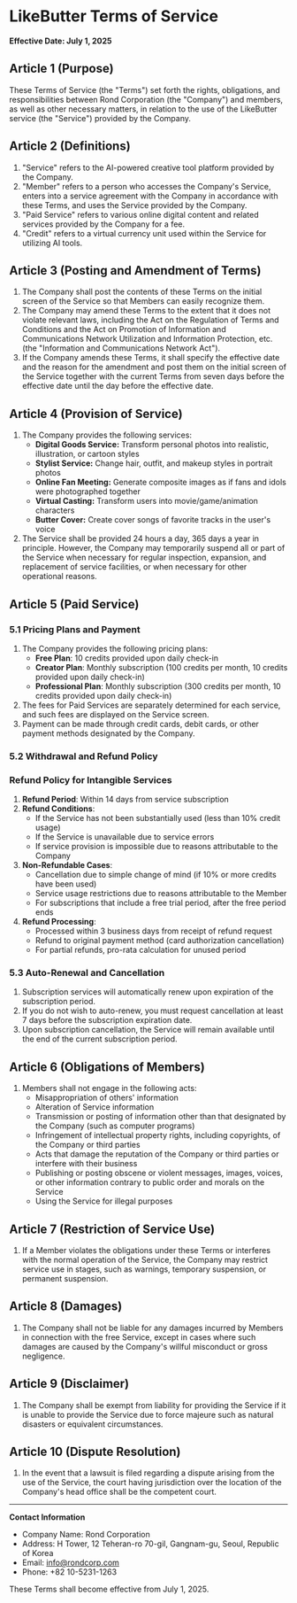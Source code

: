 # **LikeButter Terms of Service**

**Effective Date: July 1, 2025**

## **Article 1 (Purpose)**

These Terms of Service (the "Terms") set forth the rights, obligations, and responsibilities between Rond Corporation (the "Company") and members, as well as other necessary matters, in relation to the use of the LikeButter service (the "Service") provided by the Company.

## **Article 2 (Definitions)**

1. "Service" refers to the AI-powered creative tool platform provided by the Company.
2. "Member" refers to a person who accesses the Company's Service, enters into a service agreement with the Company in accordance with these Terms, and uses the Service provided by the Company.
3. "Paid Service" refers to various online digital content and related services provided by the Company for a fee.
4. "Credit" refers to a virtual currency unit used within the Service for utilizing AI tools.

## **Article 3 (Posting and Amendment of Terms)**

1. The Company shall post the contents of these Terms on the initial screen of the Service so that Members can easily recognize them.
2. The Company may amend these Terms to the extent that it does not violate relevant laws, including the Act on the Regulation of Terms and Conditions and the Act on Promotion of Information and Communications Network Utilization and Information Protection, etc. (the "Information and Communications Network Act").
3. If the Company amends these Terms, it shall specify the effective date and the reason for the amendment and post them on the initial screen of the Service together with the current Terms from seven days before the effective date until the day before the effective date.

## **Article 4 (Provision of Service)**

1. The Company provides the following services:
   - **Digital Goods Service:** Transform personal photos into realistic, illustration, or cartoon styles
   - **Stylist Service:** Change hair, outfit, and makeup styles in portrait photos
   - **Online Fan Meeting:** Generate composite images as if fans and idols were photographed together
   - **Virtual Casting:** Transform users into movie/game/animation characters
   - **Butter Cover:** Create cover songs of favorite tracks in the user's voice
2. The Service shall be provided 24 hours a day, 365 days a year in principle. However, the Company may temporarily suspend all or part of the Service when necessary for regular inspection, expansion, and replacement of service facilities, or when necessary for other operational reasons.

## **Article 5 (Paid Service)**

### **5.1 Pricing Plans and Payment**

1. The Company provides the following pricing plans:
   - **Free Plan**: 10 credits provided upon daily check-in
   - **Creator Plan**: Monthly subscription (100 credits per month, 10 credits provided upon daily check-in)
   - **Professional Plan**: Monthly subscription (300 credits per month, 10 credits provided upon daily check-in)
2. The fees for Paid Services are separately determined for each service, and such fees are displayed on the Service screen.
3. Payment can be made through credit cards, debit cards, or other payment methods designated by the Company.

### **5.2 Withdrawal and Refund Policy**

### **Refund Policy for Intangible Services**

1. **Refund Period**: Within 14 days from service subscription
2. **Refund Conditions**:
   - If the Service has not been substantially used (less than 10% credit usage)
   - If the Service is unavailable due to service errors
   - If service provision is impossible due to reasons attributable to the Company
3. **Non-Refundable Cases**:
   - Cancellation due to simple change of mind (if 10% or more credits have been used)
   - Service usage restrictions due to reasons attributable to the Member
   - For subscriptions that include a free trial period, after the free period ends
4. **Refund Processing**:
   - Processed within 3 business days from receipt of refund request
   - Refund to original payment method (card authorization cancellation)
   - For partial refunds, pro-rata calculation for unused period

### **5.3 Auto-Renewal and Cancellation**

1. Subscription services will automatically renew upon expiration of the subscription period.
2. If you do not wish to auto-renew, you must request cancellation at least 7 days before the subscription expiration date.
3. Upon subscription cancellation, the Service will remain available until the end of the current subscription period.

## **Article 6 (Obligations of Members)**

1. Members shall not engage in the following acts:
   - Misappropriation of others' information
   - Alteration of Service information
   - Transmission or posting of information other than that designated by the Company (such as computer programs)
   - Infringement of intellectual property rights, including copyrights, of the Company or third parties
   - Acts that damage the reputation of the Company or third parties or interfere with their business
   - Publishing or posting obscene or violent messages, images, voices, or other information contrary to public order and morals on the Service
   - Using the Service for illegal purposes

## **Article 7 (Restriction of Service Use)**

1. If a Member violates the obligations under these Terms or interferes with the normal operation of the Service, the Company may restrict service use in stages, such as warnings, temporary suspension, or permanent suspension.

## **Article 8 (Damages)**

1. The Company shall not be liable for any damages incurred by Members in connection with the free Service, except in cases where such damages are caused by the Company's willful misconduct or gross negligence.

## **Article 9 (Disclaimer)**

1. The Company shall be exempt from liability for providing the Service if it is unable to provide the Service due to force majeure such as natural disasters or equivalent circumstances.

## **Article 10 (Dispute Resolution)**

1. In the event that a lawsuit is filed regarding a dispute arising from the use of the Service, the court having jurisdiction over the location of the Company's head office shall be the competent court.

---

**Contact Information**

- Company Name: Rond Corporation
- Address: H Tower, 12 Teheran-ro 70-gil, Gangnam-gu, Seoul, Republic of Korea
- Email: info@rondcorp.com
- Phone: +82 10-5231-1263

These Terms shall become effective from July 1, 2025.
